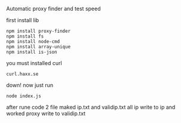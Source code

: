 Automatic proxy finder and test speed 

first install lib 
```
npm install proxy-finder
npm install fs
npm install node-cmd
npm install array-unique
npm install is-json
```
you must installed curl 
```
curl.haxx.se
```
down!
now just run 
```
node index.js
```

after rune code 2 file maked ip.txt and validip.txt all ip write to ip and worked proxy write to validip.txt
